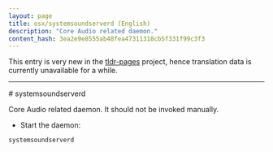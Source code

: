 ```yaml
---
layout: page
title: osx/systemsoundserverd (English)
description: "Core Audio related daemon."
content_hash: 3ea2e9e8555ab48fea47311318cb5f331f99c3f3
---
```


This entry is very new in the [tldr-pages](https://github.com/tldr-pages/tldr) project, hence translation data is currently unavailable for a while.

<hr># systemsoundserverd

Core Audio related daemon.
It should not be invoked manually.

- Start the daemon:

`systemsoundserverd`
